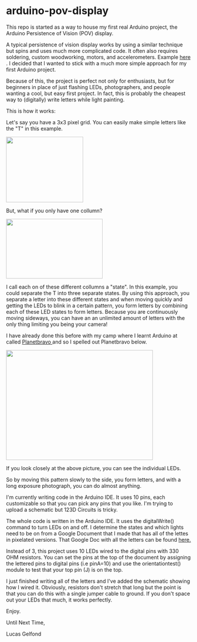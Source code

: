 arduino-pov-display
===================

This repo is started as a way to house my first real Arduino project, the Arduino Persistence of Vision (POV) display. 

A typical persistence of vision display works by using a similar technique but spins and uses much more complicated code. It often also requires soldering, custom woodworking, motors, and accelerometers. Example <a href="http://www.youtube.com/watch?v=uVL9V1wNoVg"> here </a>. I decided that I wanted to stick with a much more simple approach for my first Arduino project. 

Because of this, the project is perfect not only for enthusiasts, but for beginners in place of just flashing LEDs, photographers, and people wanting a cool, but easy first project. In fact, this is probably the cheapest way to (digitally) write letters while light painting. 

This is how it works:

Let's say you have a 3x3 pixel grid. You can easily make simple letters like the "T" in this example.

<img src="http://i.imgur.com/m60WFg3.png?1" width=210px, height=179px/>

But, what if you only have one collumn?

<img src="http://i.imgur.com/ZjXzWl4.png?1" width=263px, height=163px/>

I call each on of these different collumns a "state". In this example, you could separate the T into three separate states. By using this approach, you separate a letter into these different states and when moving quickly and getting the LEDs to blink in a certain pattern, you form letters by combining each of these LED states to form letters. Because you are continuously moving sideways, you can have an an unlimited amount of letters with the only thing limiting you being your camera!

I have already done this before with my camp where I learnt Arduino at called <a href="http://www.planetbravo.com/"> Planetbravo </a> and so I spelled out Planetbravo below.

<img src="http://i.imgur.com/U0tp6nZ.jpg?1" width=400, height=300/>

If you look closely at the above picture, you can see the individual LEDs.

So by moving this pattern slowly to the side, you form letters, and with a long exposure photograph, you can do almost anything.

I'm currently writing code in the Arduino IDE. It uses 10 pins, each customizable so that you can pick any pins that you like. I'm trying to upload a schematic but 123D Circuits is tricky. 

The whole code is written in the Arduino IDE. It uses the digitalWrite() command to turn LEDs on and off. I determine the states and which lights need to be on from a Google Document that I made that has all of the lettes in pixelated versions. That Google Doc with all the letters can be found <a href="https://docs.google.com/spreadsheets/d/1zgnJYY_FaUdyHc15hTCuNYxuNIVfHdMoEihmZqh1gu8/edit?usp=sharing"> here. </a>

Instead of 3, this project uses 10 LEDs wired to the digital pins with 330 OHM resistors. You can set the pins at the top of the document by assigning the lettered pins to digital pins (i.e pinA=10) and use the orientationtest() module to test that your top pin (J) is on the top. 

I just finished writing all of the letters and I've added the schematic showing how I wired it. Obviously, resistors don't stretch that long but the point is that you can do this with a single jumper cable to ground. If you don't space out your LEDs that much, it works perfectly.

Enjoy. 

Until Next Time,

Lucas Gelfond

